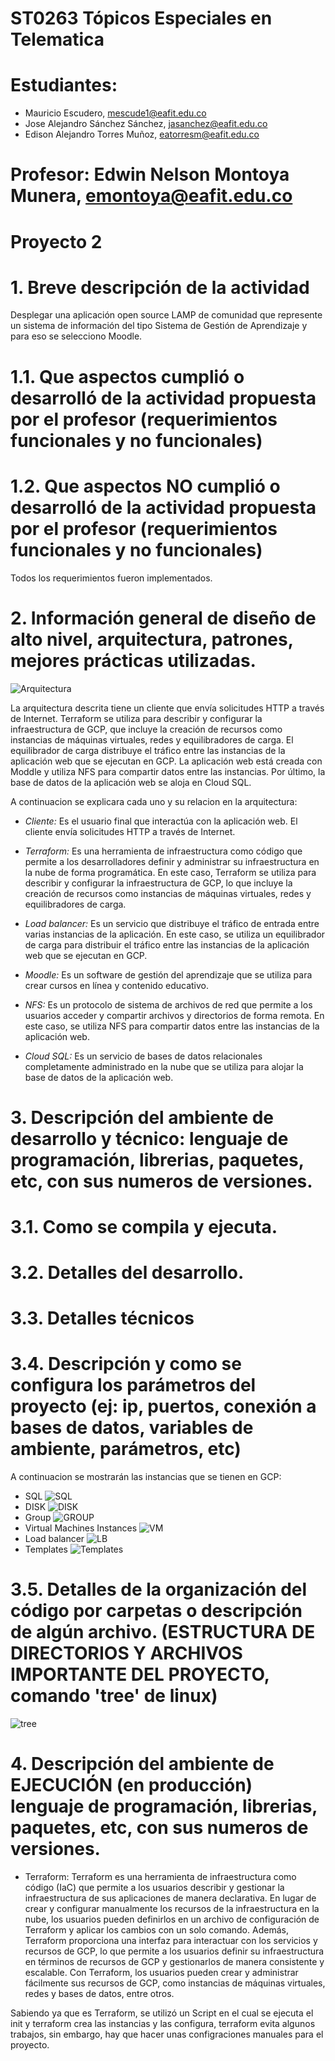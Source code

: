 # ST0263 Tópicos Especiales en Telematica

# Estudiantes: 
- Mauricio Escudero, mescude1@eafit.edu.co
- Jose Alejandro Sánchez Sánchez, jasanchez@eafit.edu.co
- Edison Alejandro Torres Muñoz, eatorresm@eafit.edu.co
#
# Profesor: Edwin Nelson Montoya Munera, emontoya@eafit.edu.co

# Proyecto 2
#
# 1. Breve descripción de la actividad
Desplegar una aplicación open source LAMP de comunidad que represente un sistema de
información del tipo Sistema de Gestión de Aprendizaje y para eso se selecciono Moodle.
#
# 1.1. Que aspectos cumplió o desarrolló de la actividad propuesta por el profesor (requerimientos funcionales y no funcionales)


# 1.2. Que aspectos NO cumplió o desarrolló de la actividad propuesta por el profesor (requerimientos funcionales y no funcionales)

Todos los requerimientos fueron implementados.

# 2. Información general de diseño de alto nivel, arquitectura, patrones, mejores prácticas utilizadas.
![Arquitectura](./assets/Arquitectura.png)

La arquitectura descrita tiene un cliente que envía solicitudes HTTP a través de Internet. Terraform se utiliza para describir y configurar la infraestructura de GCP, que incluye la creación de recursos como instancias de máquinas virtuales, redes y equilibradores de carga. El equilibrador de carga distribuye el tráfico entre las instancias de la aplicación web que se ejecutan en GCP. La aplicación web está creada con Moddle y utiliza NFS para compartir datos entre las instancias. Por último, la base de datos de la aplicación web se aloja en Cloud SQL.

A continuacion se explicara cada uno y su relacion en la arquitectura:
- *Cliente:* Es el usuario final que interactúa con la aplicación web. El cliente envía solicitudes HTTP a través de Internet.

- *Terraform:* Es una herramienta de infraestructura como código que permite a los desarrolladores definir y administrar su infraestructura en la nube de forma programática. En este caso, Terraform se utiliza para describir y configurar la infraestructura de GCP, lo que incluye la creación de recursos como instancias de máquinas virtuales, redes y equilibradores de carga.

- *Load balancer:* Es un servicio que distribuye el tráfico de entrada entre varias instancias de la aplicación. En este caso, se utiliza un equilibrador de carga para distribuir el tráfico entre las instancias de la aplicación web que se ejecutan en GCP.

- *Moodle:* Es un software de gestión del aprendizaje que se utiliza para crear cursos en línea y contenido educativo.

- *NFS:* Es un protocolo de sistema de archivos de red que permite a los usuarios acceder y compartir archivos y directorios de forma remota. En este caso, se utiliza NFS para compartir datos entre las instancias de la aplicación web.

- *Cloud SQL:* Es un servicio de bases de datos relacionales completamente administrado en la nube que se utiliza para alojar la base de datos de la aplicación web.


# 3. Descripción del ambiente de desarrollo y técnico: lenguaje de programación, librerias, paquetes, etc, con sus numeros de versiones.

# 3.1. Como se compila y ejecuta.


# 3.2. Detalles del desarrollo.



# 3.3. Detalles técnicos



# 3.4. Descripción y como se configura los parámetros del proyecto (ej: ip, puertos, conexión a bases de datos, variables de ambiente, parámetros, etc)
A continuacion se mostrarán las instancias que se tienen en GCP:

- SQL
![SQL](./assets/SQL.png)
- DISK
![DISK](./assets/DISK.jpeg)
- Group
![GROUP](./assets/GROUP.jpeg)
- Virtual Machines Instances
![VM](./assets/VM.jpeg)
- Load balancer
![LB](./assets/LB.jpeg)
- Templates
![Templates](./assets/Templates.jpeg)


# 3.5. Detalles de la organización del código por carpetas o descripción de algún archivo. (ESTRUCTURA DE DIRECTORIOS Y ARCHIVOS IMPORTANTE DEL PROYECTO, comando 'tree' de linux)
![tree](./assets/tree.jpeg)

# 4. Descripción del ambiente de EJECUCIÓN (en producción) lenguaje de programación, librerias, paquetes, etc, con sus numeros de versiones.

- Terraform: Terraform es una herramienta de infraestructura como código (IaC) que permite a los usuarios describir y gestionar la infraestructura de sus aplicaciones de manera declarativa. En lugar de crear y configurar manualmente los recursos de la infraestructura en la nube, los usuarios pueden definirlos en un archivo de configuración de Terraform y aplicar los cambios con un solo comando. Además, Terraform proporciona una interfaz para interactuar con los servicios y recursos de GCP, lo que permite a los usuarios definir su infraestructura en términos de recursos de GCP y gestionarlos de manera consistente y escalable. Con Terraform, los usuarios pueden crear y administrar fácilmente sus recursos de GCP, como instancias de máquinas virtuales, redes y bases de datos, entre otros.

Sabiendo ya que es Terraform, se utilizó un Script en el cual se ejecuta el init y terraform crea las instancias y las configura, terraform evita algunos trabajos, sin embargo, hay que hacer unas configraciones manuales para el proyecto.

